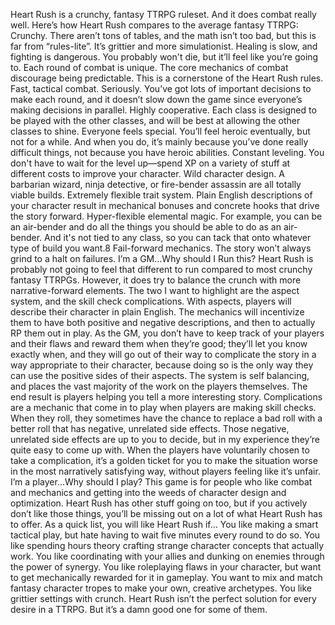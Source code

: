 Heart Rush is a crunchy, fantasy TTRPG ruleset. And it does combat really well.
Here’s how Heart Rush compares to the average fantasy TTRPG:
Crunchy. There aren’t tons of tables, and the math isn’t too bad, but this is far from “rules-lite”.
It’s grittier and more simulationist. Healing is slow, and fighting is dangerous. You probably won't die, but it’ll feel like you’re going to.
Each round of combat is unique. The core mechanics of combat discourage being predictable. This is a cornerstone of the Heart Rush rules.
Fast, tactical combat. Seriously. You’ve got lots of important decisions to make each round, and it doesn’t slow down the game since everyone’s making decisions in parallel.
Highly cooperative. Each class is designed to be played with the other classes, and will be best at allowing the other classes to shine. Everyone feels special.
You’ll feel heroic eventually, but not for a while. And when you do, it’s mainly because you’ve done really difficult things, not because you have heroic abilities.
Constant leveling. You don't have to wait for the level up—spend XP on a variety of stuff at different costs to improve your character.
Wild character design. A barbarian wizard, ninja detective, or fire-bender assassin are all totally viable builds.
Extremely flexible trait system. Plain English descriptions of your character result in mechanical bonuses and concrete hooks that drive the story forward.
Hyper-flexible elemental magic. For example, you can be an air-bender and do all the things you should be able to do as an air-bender. And it's not tied to any class, so you can tack that onto whatever type of build you want.8
Fail-forward mechanics. The story won’t always grind to a halt on failures.
I’m a GM…Why should I Run this?
Heart Rush is probably not going to feel that different to run compared to most crunchy fantasy TTRPGs. However, it does try to balance the crunch with more narrative-forward elements. The two I want to highlight are the aspect system, and the skill check complications.
With aspects, players will describe their character in plain English. The mechanics will incentivize them to have both positive and negative descriptions, and then to actually RP them out in play. As the GM, you don’t have to keep track of your players and their flaws and reward them when they’re good; they’ll let you know exactly when, and they will go out of their way to complicate the story in a way appropriate to their character, because doing so is the only way they can use the positive sides of their aspects. The system is self balancing, and places the vast majority of the work on the players themselves. The end result is players helping you tell a more interesting story.
Complications are a mechanic that come in to play when players are making skill checks. When they roll, they sometimes have the chance to replace a bad roll with a better roll that has negative, unrelated side effects. Those negative, unrelated side effects are up to you to decide, but in my experience they’re quite easy to come up with. When the players have voluntarily chosen to take a complication, it’s a golden ticket for you to make the situation worse in the most narratively satisfying way, without players feeling like it’s unfair.
I’m a player…Why should I play?
This game is for people who like combat and mechanics and getting into the weeds of character design and optimization. Heart Rush has other stuff going on too, but if you actively don’t like those things, you’ll be missing out on a lot of what Heart Rush has to offer. As a quick list, you will like Heart Rush if…
You like making a smart tactical play, but hate having to wait five minutes every round to do so.
You like spending hours theory crafting strange character concepts that actually work.
You like coordinating with your allies and dunking on enemies through the power of synergy.
You like roleplaying flaws in your character, but want to get mechanically rewarded for it in gameplay.
You want to mix and match fantasy character tropes to make your own, creative archetypes.
You like grittier settings with crunch.
Heart Rush isn’t the perfect solution for every desire in a TTRPG. But it’s a damn good one for some of them.
